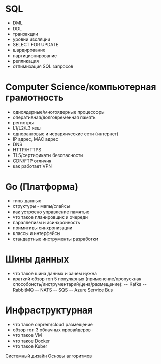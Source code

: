 # SQL
- DML
- DDL
- транзакции
- уровни изоляции
- SELECT FOR UPDATE
- шардирование
- партиционирование
- репликация
- отпимизация SQL запросов

# Computer Science/компьютерная грамотность
- одноядерные/многоядерные процессоры
- оперативная/долговременная память
- регистры 
- L1/L2/L3 кеш
- одноранговые и иерархические сети (интернет)
- IP адрес, MAC адрес
- DNS 
- HTTP/HTTPS
- TLS/сертификаты безопасности
- CDN/FTP отличия
- как работает VPN

# Go (Платформа)
- типы данных
- структуры - мапы/слайсы
- как устроено управление памятью
- что такое планировщик и очереди
- параллелизм и асинхронность
- примитивы синхронизации
- классы и интерфейсы
- стандартные инструменты разработки 

# Шины данных
- что такое шина данных и зачем нужна
- краткий обзор топ 5 популярных (применение/пропускная способонсть/инструментарий/цена/размещение):
-- Kafka 
-- RabbitMQ
-- NATS
-- SQS
-- Azure Service Bus

# Инфраструктурная
- что такое onprem/cloud размещение
- обзор топ 3 облачных провайдеров 
- что такое VM
- что такое Docker
- что такое Kuber

Системный дизайн
Основы алгоритмов
